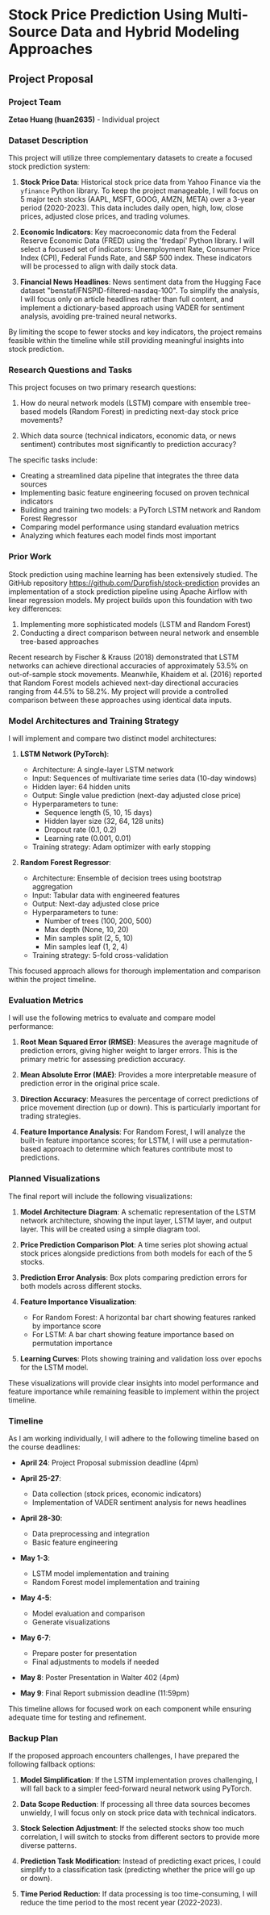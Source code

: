# Stock Price Prediction Using Multi-Source Data and Hybrid Modeling Approaches

## Project Proposal

### Project Team
**Zetao Huang (huan2635)** - Individual project

### Dataset Description

This project will utilize three complementary datasets to create a focused stock prediction system:

1. **Stock Price Data**: Historical stock price data from Yahoo Finance via the `yfinance` Python library. To keep the project manageable, I will focus on 5 major tech stocks (AAPL, MSFT, GOOG, AMZN, META) over a 3-year period (2020-2023). This data includes daily open, high, low, close prices, adjusted close prices, and trading volumes.

2. **Economic Indicators**: Key macroeconomic data from the Federal Reserve Economic Data (FRED) using the 'fredapi' Python library. I will select a focused set of indicators: Unemployment Rate, Consumer Price Index (CPI), Federal Funds Rate, and S&P 500 index. These indicators will be processed to align with daily stock data.

3. **Financial News Headlines**: News sentiment data from the Hugging Face dataset "benstaf/FNSPID-filtered-nasdaq-100". To simplify the analysis, I will focus only on article headlines rather than full content, and implement a dictionary-based approach using VADER for sentiment analysis, avoiding pre-trained neural networks.

By limiting the scope to fewer stocks and key indicators, the project remains feasible within the timeline while still providing meaningful insights into stock prediction.

### Research Questions and Tasks

This project focuses on two primary research questions:

1. How do neural network models (LSTM) compare with ensemble tree-based models (Random Forest) in predicting next-day stock price movements?

2. Which data source (technical indicators, economic data, or news sentiment) contributes most significantly to prediction accuracy?

The specific tasks include:
- Creating a streamlined data pipeline that integrates the three data sources
- Implementing basic feature engineering focused on proven technical indicators
- Building and training two models: a PyTorch LSTM network and Random Forest Regressor
- Comparing model performance using standard evaluation metrics
- Analyzing which features each model finds most important

### Prior Work

Stock prediction using machine learning has been extensively studied. The GitHub repository https://github.com/Durpfish/stock-prediction provides an implementation of a stock prediction pipeline using Apache Airflow with linear regression models. My project builds upon this foundation with two key differences:

1. Implementing more sophisticated models (LSTM and Random Forest)
2. Conducting a direct comparison between neural network and ensemble tree-based approaches

Recent research by Fischer & Krauss (2018) demonstrated that LSTM networks can achieve directional accuracies of approximately 53.5% on out-of-sample stock movements. Meanwhile, Khaidem et al. (2016) reported that Random Forest models achieved next-day directional accuracies ranging from 44.5% to 58.2%. My project will provide a controlled comparison between these approaches using identical data inputs.

### Model Architectures and Training Strategy

I will implement and compare two distinct model architectures:

1. **LSTM Network (PyTorch)**:
   - Architecture: A single-layer LSTM network
   - Input: Sequences of multivariate time series data (10-day windows)
   - Hidden layer: 64 hidden units
   - Output: Single value prediction (next-day adjusted close price)
   - Hyperparameters to tune:
     - Sequence length (5, 10, 15 days)
     - Hidden layer size (32, 64, 128 units)
     - Dropout rate (0.1, 0.2)
     - Learning rate (0.001, 0.01)
   - Training strategy: Adam optimizer with early stopping

2. **Random Forest Regressor**:
   - Architecture: Ensemble of decision trees using bootstrap aggregation
   - Input: Tabular data with engineered features
   - Output: Next-day adjusted close price
   - Hyperparameters to tune:
     - Number of trees (100, 200, 500)
     - Max depth (None, 10, 20)
     - Min samples split (2, 5, 10)
     - Min samples leaf (1, 2, 4)
   - Training strategy: 5-fold cross-validation

This focused approach allows for thorough implementation and comparison within the project timeline.

### Evaluation Metrics

I will use the following metrics to evaluate and compare model performance:

1. **Root Mean Squared Error (RMSE)**: Measures the average magnitude of prediction errors, giving higher weight to larger errors. This is the primary metric for assessing prediction accuracy.

2. **Mean Absolute Error (MAE)**: Provides a more interpretable measure of prediction error in the original price scale.

3. **Direction Accuracy**: Measures the percentage of correct predictions of price movement direction (up or down). This is particularly important for trading strategies.

4. **Feature Importance Analysis**: For Random Forest, I will analyze the built-in feature importance scores; for LSTM, I will use a permutation-based approach to determine which features contribute most to predictions.

### Planned Visualizations

The final report will include the following visualizations:

1. **Model Architecture Diagram**: A schematic representation of the LSTM network architecture, showing the input layer, LSTM layer, and output layer. This will be created using a simple diagram tool.

2. **Price Prediction Comparison Plot**: A time series plot showing actual stock prices alongside predictions from both models for each of the 5 stocks.

3. **Prediction Error Analysis**: Box plots comparing prediction errors for both models across different stocks.

4. **Feature Importance Visualization**: 
   - For Random Forest: A horizontal bar chart showing features ranked by importance score
   - For LSTM: A bar chart showing feature importance based on permutation importance

5. **Learning Curves**: Plots showing training and validation loss over epochs for the LSTM model.

These visualizations will provide clear insights into model performance and feature importance while remaining feasible to implement within the project timeline.

### Timeline

As I am working individually, I will adhere to the following timeline based on the course deadlines:

- **April 24**: Project Proposal submission deadline (4pm)

- **April 25-27**: 
  - Data collection (stock prices, economic indicators)
  - Implementation of VADER sentiment analysis for news headlines

- **April 28-30**: 
  - Data preprocessing and integration
  - Basic feature engineering

- **May 1-3**:
  - LSTM model implementation and training
  - Random Forest model implementation and training

- **May 4-5**:
  - Model evaluation and comparison
  - Generate visualizations

- **May 6-7**:
  - Prepare poster for presentation
  - Final adjustments to models if needed

- **May 8**: Poster Presentation in Walter 402 (4pm)

- **May 9**: Final Report submission deadline (11:59pm)

This timeline allows for focused work on each component while ensuring adequate time for testing and refinement.

### Backup Plan

If the proposed approach encounters challenges, I have prepared the following fallback options:

1. **Model Simplification**: If the LSTM implementation proves challenging, I will fall back to a simpler feed-forward neural network using PyTorch.

2. **Data Scope Reduction**: If processing all three data sources becomes unwieldy, I will focus only on stock price data with technical indicators.

3. **Stock Selection Adjustment**: If the selected stocks show too much correlation, I will switch to stocks from different sectors to provide more diverse patterns.

4. **Prediction Task Modification**: Instead of predicting exact prices, I could simplify to a classification task (predicting whether the price will go up or down).

5. **Time Period Reduction**: If data processing is too time-consuming, I will reduce the time period to the most recent year (2022-2023).
